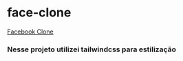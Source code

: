 # face-clone

<a href="https://sh4kaa.github.io/src/face-clone">Facebook Clone</a>

### Nesse projeto utilizei tailwindcss para estilização

